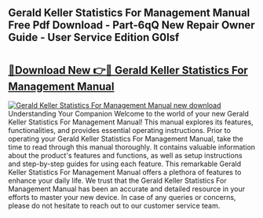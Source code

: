 ## Gerald Keller Statistics For Management Manual Free Pdf Download - Part-6qQ New Repair Owner Guide - User Service Edition G0Isf

# <h2><a href="http://bc60074.oget.top/?id=Gerald+Keller+Statistics+For+Management+Manual">🔗Download New 👉🔴 Gerald Keller Statistics For Management Manual</a></h2>

[![Gerald Keller Statistics For Management Manual new download](https://i.imgur.com/5g1atiW.png)](http://bc60074.oget.top/?id=Gerald+Keller+Statistics+For+Management+Manual)
Understanding Your Companion Welcome to the world of your new Gerald Keller Statistics For Management Manual! This manual explores its features, functionalities, and provides essential operating instructions. Prior to operating your Gerald Keller Statistics For Management Manual, take the time to read through this manual thoroughly. It contains valuable information about the product's features and functions, as well as setup instructions and step-by-step guides for using each feature. This remarkable Gerald Keller Statistics For Management Manual offers a plethora of features to enhance your daily life. We trust that the Gerald Keller Statistics For Management Manual has been an accurate and detailed resource in your efforts to master your new device. In case of any queries or concerns, please do not hesitate to reach out to our customer service team.
